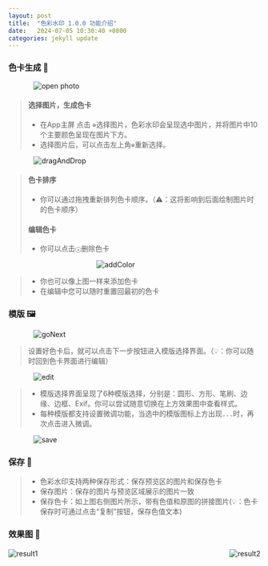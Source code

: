 ```yaml
---
layout: post
title:  "色彩水印 1.0.0 功能介绍"
date:   2024-07-05 10:30:40 +0800
categories: jekyll update
---
```


### 色卡生成 🎨

<img src="{{ site.baseurl }}/assets/features/1.png" alt="open photo" style="display: block; max-width: 80%; margin: 0 auto;" />

> #### 选择图片，生成色卡
> - 在App主屏 点击 `⊕`选择图片，色彩水印会呈现选中图片，并将图片中10个主要颜色呈现在图片下方。
> - 选择图片后，可以点击左上角`⊕`重新选择。

<img src="{{ site.baseurl }}/assets/features/dragAndDrop.png" alt="dragAndDrop" style="display: block; max-width: 80%; margin: 0 auto;" />

> #### 色卡排序
> - 你可以通过拖拽重新排列色卡顺序。（⚠️：这将影响到后面绘制图片时的色卡顺序）
> #### 编辑色卡
> - 你可以点击`ⓧ`删除色卡

<img src="{{ site.baseurl }}/assets/features/addColor.png" alt="addColor" style="display: block; max-width: 30%; margin: 0 auto;" />

> - 你也可以像上图一样来添加色卡
> - 在编辑中您可以随时重置回最初的色卡


### 模版 🖼️

<img src="{{ site.baseurl }}/assets/features/goNext.png" alt="goNext" style="display: block; max-width: 80%; margin: 0 auto;" />

> 设置好色卡后，就可以点击下一步按钮进入模版选择界面。（💡：你可以随时回到色卡界面进行编辑）

<img src="{{ site.baseurl }}/assets/features/edit.png" alt="edit" style="display: block; max-width: 80%; margin: 0 auto;" />

> - 模版选择界面呈现了6种模版选择，分别是：圆形、方形、笔刷、边缘、边框、Exif。你可以尝试随意切换在上方效果图中查看样式。
> - 每种模版都支持设置微调功能，当选中的模版图标上方出现`...`时，再次点击进入微调。

<img src="{{ site.baseurl }}/assets/features/save.png" alt="save" style="display: block; max-width: 80%; margin: 0 auto;" />

### 保存 💾

> - 色彩水印支持两种保存形式：保存预览区的图片和保存色卡
> - 保存图片：保存的图片与预览区域展示的图片一致
> - 保存色卡：如上图右侧图片所示，带有色值和原图的拼接图片(💡：色卡保存时可通过点击“复制”按钮，保存色值文本)

### 效果图 💫

<div style="display: flex; flex-wrap: wrap; justify-content: space-between;">
  <img src="{{ site.baseurl }}/assets/features/result1.png" alt="result1" style="margin: 3px 0;" />
  <img src="{{ site.baseurl }}/assets/features/result2.png" alt="result2" style="margin: 3px 0;" />
</div>


